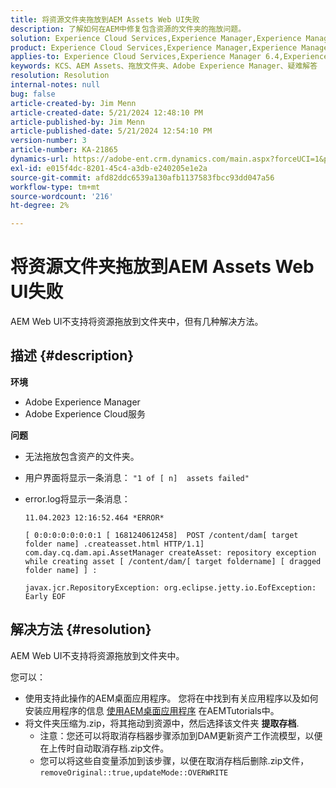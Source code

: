 ```yaml
---
title: 将资源文件夹拖放到AEM Assets Web UI失败
description: 了解如何在AEM中修复包含资源的文件夹的拖放问题。
solution: Experience Cloud Services,Experience Manager,Experience Manager as a Cloud Service
product: Experience Cloud Services,Experience Manager,Experience Manager as a Cloud Service
applies-to: Experience Cloud Services,Experience Manager 6.4,Experience Manager Assets,Experience Manager as a Cloud Service,Experience Manager 6.5
keywords: KCS、AEM Assets、拖放文件夹、Adobe Experience Manager、疑难解答
resolution: Resolution
internal-notes: null
bug: false
article-created-by: Jim Menn
article-created-date: 5/21/2024 12:48:10 PM
article-published-by: Jim Menn
article-published-date: 5/21/2024 12:54:10 PM
version-number: 3
article-number: KA-21865
dynamics-url: https://adobe-ent.crm.dynamics.com/main.aspx?forceUCI=1&pagetype=entityrecord&etn=knowledgearticle&id=6e91f85a-7017-ef11-9f8a-6045bd006268
exl-id: e015f4dc-8201-45c4-a3db-e240205e1e2a
source-git-commit: afd82ddc6539a130afb1137583fbcc93dd047a56
workflow-type: tm+mt
source-wordcount: '216'
ht-degree: 2%

---
```


# 将资源文件夹拖放到AEM Assets Web UI失败


AEM Web UI不支持将资源拖放到文件夹中，但有几种解决方法。

## 描述 {#description}


<b>环境</b>

- Adobe Experience Manager
- Adobe Experience Cloud服务


<b>问题</b>

- 无法拖放包含资产的文件夹。
- 用户界面将显示一条消息： `"1 of [ n]  assets failed"`
- error.log将显示一条消息：

  ```
  11.04.2023 12:16:52.464 *ERROR* 
  
  [ 0:0:0:0:0:0:0:1 [ 1681240612458]  POST /content/dam[ target folder name] .createasset.html HTTP/1.1]  com.day.cq.dam.api.AssetManager createAsset: repository exception while creating asset [ /content/dam/[ target foldername] [ dragged folder name] ] :
  
  javax.jcr.RepositoryException: org.eclipse.jetty.io.EofException: Early EOF
  ```



## 解决方法 {#resolution}


AEM Web UI不支持将资源拖放到文件夹中。

您可以：

- 使用支持此操作的AEM桌面应用程序。 您将在中找到有关应用程序以及如何安装应用程序的信息 [使用AEM桌面应用程序](https://experienceleague.adobe.com/en/docs/experience-manager-learn/assets/creative-workflows/aem-desktop-app) 在AEMTutorials中。
- 将文件夹压缩为.zip，将其拖动到资源中，然后选择该文件夹 <b>提取存档</b>. 
   - 注意：您还可以将取消存档器步骤添加到DAM更新资产工作流模型，以便在上传时自动取消存档.zip文件。
   - 您可以将这些自变量添加到该步骤，以便在取消存档后删除.zip文件， `removeOriginal::true,updateMode::OVERWRITE`
